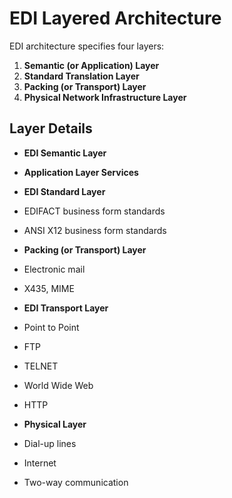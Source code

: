 # EDI Layered Architecture

EDI architecture specifies four layers:

1. **Semantic (or Application) Layer**
2. **Standard Translation Layer**
3. **Packing (or Transport) Layer**
4. **Physical Network Infrastructure Layer**

## Layer Details

- **EDI Semantic Layer**
- **Application Layer Services**

- **EDI Standard Layer**
- EDIFACT business form standards
- ANSI X12 business form standards

- **Packing (or Transport) Layer**
- Electronic mail
- X435, MIME

- **EDI Transport Layer**
- Point to Point
- FTP
- TELNET
- World Wide Web
- HTTP

- **Physical Layer**
- Dial-up lines
- Internet
- Two-way communication
